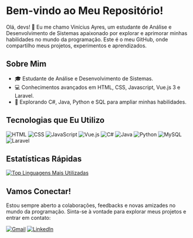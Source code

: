 # Bem-vindo ao Meu Repositório!

Olá, devs! 👋 Eu me chamo Vinícius Ayres, um estudante de Análise e Desenvolvimento de Sistemas apaixonado por explorar e aprimorar minhas habilidades no mundo da programação. Este é o meu GitHub, onde compartilho meus projetos, experimentos e aprendizados.

## Sobre Mim
- 🎓 Estudante de Análise e Desenvolvimento de Sistemas.
- 💻 Conhecimentos avançados em HTML, CSS, Javascript, Vue.js 3 e Laravel.
- 🚀 Explorando C#, Java, Python e SQL para ampliar minhas habilidades.

## Tecnologias que Eu Utilizo

![HTML](https://img.shields.io/badge/-HTML-E34F26?style=for-the-badge&logo=html5&logoColor=white)
![CSS](https://img.shields.io/badge/-CSS-1572B6?style=for-the-badge&logo=css3&logoColor=white)
![JavaScript](https://img.shields.io/badge/-JavaScript-F7DF1E?style=for-the-badge&logo=javascript&logoColor=black)
![Vue.js](https://img.shields.io/badge/-Vue.js-4FC08D?style=for-the-badge&logo=vue.js&logoColor=white)
![C#](https://img.shields.io/badge/-C%23-239120?style=for-the-badge&logo=c-sharp&logoColor=white)
![Java](https://img.shields.io/badge/Java-ED8B00?style=for-the-badge&logo=openjdk&logoColor=white)
![Python](https://img.shields.io/badge/-Python-3776AB?style=for-the-badge&logo=python&logoColor=white)
![MySQL](https://img.shields.io/badge/-MySQL-4479A1?style=for-the-badge&logo=mysql&logoColor=white)
![Laravel](https://img.shields.io/badge/-Laravel-FF2D20?style=for-the-badge&logo=laravel&logoColor=white)

## Estatísticas Rápidas
[![Top Linguagens Mais Utilizadas](https://github-readme-stats.vercel.app/api/top-langs/?username=vini-ayres&layout=compact)](https://github.com/anuraghazra/github-readme-stats)

## Vamos Conectar!
Estou sempre aberto a colaborações, feedbacks e novas amizades no mundo da programação. Sinta-se à vontade para explorar meus projetos e entrar em contato:

[![Gmail](https://img.shields.io/badge/Gmail-D14836?style=for-the-badge&logo=gmail&logoColor=white)](mailto:vini.na.ayres@gmail.com)
[![LinkedIn](https://img.shields.io/badge/LinkedIn-0077B5?style=for-the-badge&logo=linkedin&logoColor=white)](https://www.linkedin.com/in/vinicius-ayres/)
